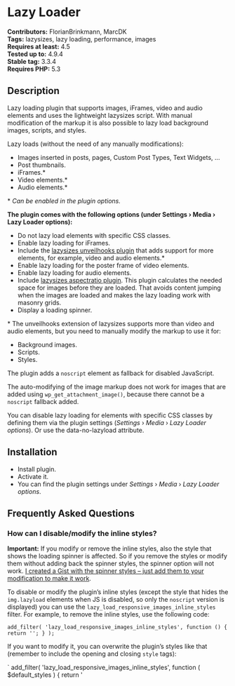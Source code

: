 # Lazy Loader 
**Contributors:** FlorianBrinkmann, MarcDK  
**Tags:** lazysizes, lazy loading, performance, images  
**Requires at least:** 4.5  
**Tested up to:** 4.9.4  
**Stable tag:** 3.3.4  
**Requires PHP:** 5.3  


## Description 

Lazy loading plugin that supports images, iFrames, video and audio elements and uses the lightweight lazysizes script. With manual modification of the markup it is also possible to lazy load background images, scripts, and styles.

Lazy loads (without the need of any manually modifications):

* Images inserted in posts, pages, Custom Post Types, Text Widgets, …
* Post thumbnails.
* iFrames.*
* Video elements.*
* Audio elements.*

\* *Can be enabled in the plugin options.*

**The plugin comes with the following options (under Settings › Media › Lazy Loader options):**

* Do not lazy load elements with specific CSS classes.
* Enable lazy loading for iFrames.
* Include the [lazysizes unveilhooks plugin](https://github.com/aFarkas/lazysizes/tree/gh-pages/plugins/unveilhooks) that adds support for more elements, for example, video and audio elements.*
* Enable lazy loading for the poster frame of video elements.
* Enable lazy loading for audio elements.
* Include [lazysizes aspectratio plugin](https://github.com/aFarkas/lazysizes/tree/gh-pages/plugins/aspectratio). This plugin calculates the needed space for images before they are loaded. That avoids content jumping when the images are loaded and makes the lazy loading work with masonry grids.
* Display a loading spinner.

\* The unveilhooks extension of lazysizes supports more than video and audio elements, but you need to manually modify the markup to use it for:

* Background images.
* Scripts.
* Styles.

The plugin adds a `noscript` element as fallback for disabled JavaScript.

The auto-modifying of the image markup does not work for images that are added using `wp_get_attachment_image()`, because there cannot be a `noscript` fallback added.

You can disable lazy loading for elements with specific CSS classes by defining them via the plugin settings (*Settings* › *Media* › *Lazy Loader options*). Or use the data-no-lazyload attribute.


## Installation 

* Install plugin.
* Activate it.
* You can find the plugin settings under *Settings* › *Media* › *Lazy Loader options*.


## Frequently Asked Questions 


### How can I disable/modify the inline styles? 

**Important:** If you modify or remove the inline styles, also the style that shows the loading spinner is affected. So if you remove the styles or modify them without adding back the spinner styles, the spinner option will not work. [I created a Gist with the spinner styles – just add them to your modification to make it work](https://gist.github.com/florianbrinkmann/937495c7b41df3c1600ef7d9c6e95a9e).

To disable or modify the plugin’s inline styles (except the style that hides the `img.lazyload` elements when JS is disabled, so only the `noscript` version is displayed) you can use the `lazy_load_responsive_images_inline_styles` filter. For example, to remove the inline styles, use the following code:

`
add_filter( 'lazy_load_responsive_images_inline_styles', function () {
	return '';
} );
`

If you want to modify it, you can overwrite the plugin’s styles like that (remember to include the opening and closing `style` tags):

`
add_filter( 'lazy_load_responsive_images_inline_styles', function ( $default_styles ) {
	return '<style>.lazyload {
			display: block;
		}

		.lazyload,
		.lazyloading {
			opacity: 0;
		}


		.lazyloaded {
			opacity: 1;
			transition: opacity 300ms;
		}</style>';
} );
`

The CSS from the example are the default styles that are used by the plugin (without the loading spinner styles). The `display: block` for `.lazyload` is important for the aspectratio plugin option.


## Changelog 


### 3.3.4 – 20.03.2018 

**Fixed**

* Use correct pattern for lazy loading of `video` and `audio` elements.

**Changed**

* Updated lazysizes.js and the bundled plugins to 4.0.2.
* Run `post_thumbnail_html` filter later (priority 500, like for the `the_content` filter call, instead of 10), to fix a problem that appears when used with Responsify WP (thanks jgadbois).
* Moved the `add_noscript_element()` method call to the beginning of the `modify_*_markup` methods. With that, there is no need to remove the `lazyload` class in the `add_noscript_element()` method, because it was not added yet.
* Removed unnecessary `$new_iframe->setAttribute( 'src', $src )` call from the `add_noscript_element()`.


### 3.3.3 – 13.03.2018 

**Fixed**

* Fix broken code blocks in readme file.
* Set `.lazyload` to `display: block` to make the aspectratio option work correctly again.


### 3.3.2 – 09.03.2018 

**Fixed**

* Removed try to get width and height from images without `width` and `height` attr with `getimagesize` because it may cause a PHP warning.


### 3.3.1 – 09.03.2018 

**Fixed**

* Added inline doc for `FlorianBrinkmann\LazyLoadResponsiveImages\Settings()->add_color_picker()`.
* Only load color picker styles and script if on media settings page.


### 3.3.0 – 09.03.2018 

(there was also a new feature added in 3.2.9, but I forgot to increase the minor version number there…)

**Added**

* `lazy_load_responsive_images_inline_styles` filter for modifying the inline CSS (for modification, you also need to add the opening and closing `style` tags). If you use the spinner option and the filter, you need to add the spinner styles, because they are part of the filtered CSS ([Gist with the spinner styles used by default](https://gist.github.com/florianbrinkmann/937495c7b41df3c1600ef7d9c6e95a9e)).
* Option to display a loading spinner and define its color.

**Changed**

* Use style inside `noscript` element to hide `.lazyload` images if no JS instead of adding a `js` class via JS to the `html` element.
* Using `DOMXpath()->query()` to fetch the element nodes.
* Looping the nodes once inside `FlorianBrinkmann\LazyLoadResponsiveImages\Plugin()->filter_markup()` and no longer one time in each of the three element-specific methods.

**Fixed**

* Do not modify elements inside noscript elements.
* Doc fixes.


### 3.2.10 – 06.03.2018 

**Fixed**

* Small error in the readme.


### 3.2.9 – 06.03.2018 

**Added**

* Option to load the lazysizes aspectratio plugin. This plugin calculates the space that the images need before they are loaded. With that enabled, the lazy loading should also work for masonry grids without further markup modifications. Thanks to W.org user zitrusblau for the hint with the plugin.


### 3.2.8 – 27.02.2018 

**Fixed**

* Correctly set `.lazyload` images to `display: none` if JS is disabled.


### 3.2.7 – 22.02.2018 

**Added**

* Animated the opacity change when the images are loaded.

**Fixed**

* Duplicated images if, for example, the `the_content` filter is run multiple times.
* Small doc fix.


### 3.2.6 – 30.11.2017 

**Changed**

* Automatically load unveilhooks extension if audio or video option is enabled, regardless of the option to load the unveilhooks plugin is enabled or not.
* Updated *Tested up to* version to 4.9.1.


### 3.2.5 – 27.11.2017 

**Fixed**

* Wrong path to plugin options in the readme.txt.


### 3.2.4 – 25.11.2017 

**Fixed**

* Fatal error due case mismatch in referencing the SmartDOMDocument class – sorry for that!


### 3.2.3 – 25.11.2017 

**Fixed**

* Line break issues with the readme for W.org.


### 3.2.2 – 25.11.2017 

**Fixed**

* Problem with duplicated images in HTML widget.


### 3.2.1 – 25.11.2017 

**Fixed**

* Load minified version of lazysizes unveilhooks plugin.


### 3.2.0 – 25.11.2017 

**Added**

* Option to automatically lazy load iFrames.
* Option to automatically lazy load videos.
* Option to automatically lazy load audio.
* Option to additionally load the unveilhooks plugin of lazysizes. This enables lazy loading of audio, video, scripts, and more.
* Support for images inside the text and HTML widget. Does not work for galleries in the widgets.
* Support for Gravatars.
* Autoloading of classes with Composer.

**Changed**

* Changed plugin name to »Lazy Loader«.
* Moved settings to the media settings page and removed the customizer section.
* PHP comment style for inline comments.
* Renamed the class files in `src`.

**Fixed**

* Small doc errors.


### 3.1.13 – 08.11.2017 

**Changed**

* Updated lazysizes to 4.0.1.
* Updated »Tested up to« version to 4.9 in readme.


### 3.1.12 – 22.09.2017 

**Fixed**

* Added back the support for `data-no-lazyload` attr to disable lazy loading for specific images (was removed in 3.1.0 without keeping backwards compatibility in mind, sorry).


### 3.1.11 – 19.09.2017 

**Changed**

* Added details to the readme, what images are lazy loaded.

**Fixed**

* Now also adds a `noscript` element for gallery images.

**Removed**

* No lazy loading for images that are added via `wp_get_attachment_image()`, because for those images cannot be added a `noscript` fallback.


### 3.1.10 – 17.09.2017 

**Fixed**

* is_admin_request() check does not work for subdirectory installs.


### 3.1.9 – 25.08.2017 

**Fixed**

* Product image appears twice in WooCommerce cart.


### 3.1.8 – 10.08.2017 

**Fixed**

* Bump »Requires at least« to 4.5 because using wp_add_inline_script() since a few versions.


### 3.1.7 – 10.08.2017 

**Fixed**

* Use saveHTMLExact() method from SmartDomDocument to prevent doctype, html and body element to be added to the content.


### 3.1.6 – 07.08.2017 

**Fixed**

* Disable lazy loading for AMP pages which are generated by the »AMP« plugin by Automattic.


### 3.1.5 – 20.07.2017 

**Fixed**

* Further issues with PHP 5.3.
* Issue with lazy loaded post thumbnail in the backend.


### 3.1.4 – 14.07.2017 

**Fixed**

* Replaced [] array syntax with traditional one, so it works with PHP 5.3 again.


### 3.1.3 – 07.07.2017 

**Fixed**

* Wrong check for js class, which causes hidden images if nothing else added a js class…


### 3.1.2 

**Fixed**

* Capital P for one »WordPress« in readme and one in plugin description.


### 3.1.1 

**Changed**

* Added option to disable lazy loading for specific classes to readme.

**Fixed**

* Correct text domain.


### 3.1.0 

**Added**

* Customizer option to specify image class names to disable lazy loading for those.

**Changed**

* Using semver.
* Make it work with AJAX requests (thanks to zitrusblau).
* Using classes and namespaces.
* Using SmartDomDocument class.
* Updated plugin URL.
* Doc improvements.


### 3.0 

* Updated lazysizes to 3.0.0 (Thanks FlorianBrinkmann)
* Plugin version reflects version of lazysizes.


### 1.0.9 

* Allow opting out of lazy load with "data-no-lazyload" attribute (Thanx wheresrhys)


### 1.0.8 

* Bugfix for missing images if javascript is disabled.


### 1.0.7 

* Added a check to prevent the plugin being applied multiple times on the same image. (Thanx to saxonycreative)


### 1.0.6 

* added missing src attribute. Older browsers like the PS4 browser now work again.


### 1.0.5 

* now prevents lazy loading in atom feeds and the WordPress backend.


### 1.0.4 

* Changed description to reflect the compatibility with WordPress 4.4 core responsive images.
* Removed skipping of the first image in the post.
* Adds css class "js" to body tag for better compatibility.


### 1.0.3 

* fixed path to js and css.


### 1.0.2 

* typo in WordPress usernames.
